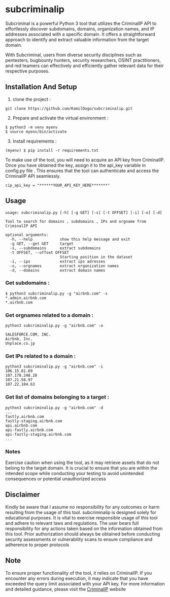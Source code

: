 # subcriminalip

Subcriminal is a powerful Python 3 tool that utilizes the CriminalIP API to effortlessly discover subdomains, domains, organization names, and IP addresses associated with a specific domain. It offers a straightforward approach to identify and extract valuable information from the target domain.

With Subcriminal, users from diverse security disciplines such as pentesters, bugbounty hunters, security researchers, OSINT practitioners, and red teamers can effectively and efficiently gather relevant data for their respective purposes.

## Installation And Setup

1. clone the project :
```
git clone https://github.com/KamilDogo/subcriminalip.git
```

2. Prepare and activate the virtual environment :
```
$ python3 -m venv myenv
$ source myenv/bin/activate
```

3. Install requirements :
```
(myenv) $ pip install -r requirements.txt
```

To make use of the tool, you will need to acquire an API key from CriminalIP. Once you have obtained the key, assign it to the api_key variable in config.py file . This ensures that the tool can authenticate and access the CriminalIP API seamlessly.

```
cip_api_key = "******YOUR_API_KEY_HERE*******"
```

## Usage

```
usage: subcriminalip.py [-h] [-g GET] [-s] [-t OFFSET] [-i] [-o] [-d]

Tool to search for domains , subdomains , IPs and orgname from CriminalIP API

optional arguments:
  -h, --help            show this help message and exit
  -g GET, --get GET     target
  -s, --subdomains      extract subdomains
  -t OFFSET, --offset OFFSET
                        Starting position in the dataset
  -i, --ips             extract ips adresses
  -o, --orgnames        extract organization names
  -d, --domains         extract domain names
```

### Get subdomains :
```
$ python3 subcriminalip.py -g "airbnb.com" -s
*.admin.airbnb.com
*.airbnb.com
```

### Get orgnames related to a domain :
```
python3 subcriminalip.py -g "airbnb.com" -o

SALESFORCE.COM, INC.
Airbnb, Inc.
Unplace.co.jp
```

### Get IPs related to a domain :
```
python3 subcriminalip.py -g "airbnb.com" -i
106.15.81.69
107.178.248.28
107.21.58.97
107.22.104.63
```
### Get list of domains belonging to a target :
```
python3 subcriminalip.py -g "airbnb.com" -d
...
fastly.airbnb.com
fastly-staging.airbnb.com
api.airbnb.com
api-fastly.airbnb.com
api-fastly-staging.airbnb.com
...
```

### Notes

Exercise caution when using the tool, as it may retrieve assets that do not belong to the target domain. It is crucial to ensure that you are within the intended scope while conducting your testing to avoid unintended consequences or potential unauthorized access



## Disclaimer

Kindly be aware that I assume no responsibility for any outcomes or harm resulting from the usage of this tool. subcriminalip is designed solely for educational purposes. It is vital to exercise responsible usage of this tool and adhere to relevant laws and regulations. The user bears full responsibility for any actions taken based on the information obtained from this tool. Prior authorization should always be obtained before conducting security assessments or vulnerability scans to ensure compliance and adherence to proper protocols

## Note
To ensure proper functionality of the tool, it relies on CriminalIP. If you encounter any errors during execution, it may indicate that you have exceeded the query limit associated with your API key. For more information and detailed guidance, please visit the [CriminalIP](https://www.criminalip.io/en/pricing) website
